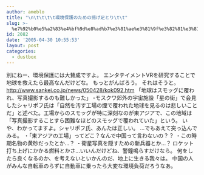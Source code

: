 ```yaml
---
author: ameblo
title: "\n\t\t\t\t環境保護のための揚げ足とり\t\t"
slug: >-
  %e7%92%b0%e5%a2%83%e4%bf%9d%e8%ad%b7%e3%81%ae%e3%81%9f%e3%82%81%e3%81%ae%e6%8f%9a%e3%81%92%e8%b6%b3%e3%81%a8%e3%82%8a
id: 2082
date: '2005-04-30 10:55:53'
layout: post
categories:
  - dustbox
---
```


別にねー、環境保護には大賛成ですよ。 エンタテイメントVRを研究することで地球を救えたら最高なんだけどな。 もっとがんばろう。 それはそうと。 http://www.sankei.co.jp/news/050428/kok092.htm 「地球はスモッグに覆われ、写真撮影するのも難しかった」 -モスクワ郊外の宇宙施設「星の街」で会見したシャリポフ氏は「自然を汚す工場の煙で覆われた地球を見るのは悲しいことだ」と述べた。工場からのスモッグが特に深刻なのが東アジアで、この地域は「写真撮影することすら困難なほどのスモッグで覆われていた」という。 いや、わかってますよ。シャリポフ氏、あんたは正しい。 …でもあえて突っ込んでみる。 ・「東アジアの工場」ってどこ？なんで中国って言わないの？？ ・この時期名物の黄砂だったとか…？ ・衛星写真を隠すための新兵器とか…？ ロケット打ち上げにかかる燃料とかさ…いいんだけどね、警鐘鳴らすだけなら。 何をしたら良くなるのか、を考えないといかんのだ、地上に生きる我々は。 中国の人がみんな自転車のらずに自動車に乗ったら大変な環境負荷だろうなあ。